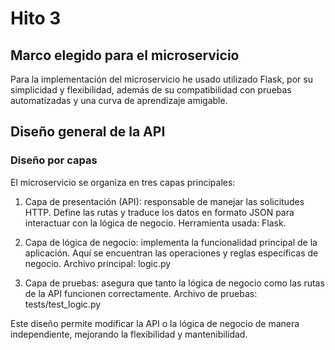 # Hito 3

## Marco elegido para el microservicio
Para la implementación del microservicio he usado utilizado Flask, por su simplicidad y flexibilidad, además de su compatibilidad con pruebas automatizadas y una curva de aprendizaje amigable.

## Diseño general de la API
### Diseño por capas
El microservicio se organiza en tres capas principales:

1. Capa de presentación (API): responsable de manejar las solicitudes HTTP. Define las rutas y traduce los datos en formato JSON para interactuar con la lógica de negocio.
    Herramienta usada: Flask.

2. Capa de lógica de negocio: implementa la funcionalidad principal de la aplicación. Aquí se encuentran las operaciones y reglas específicas de negocio.
    Archivo principal: logic.py

3. Capa de pruebas: asegura que tanto la lógica de negocio como las rutas de la API funcionen correctamente.
    Archivo de pruebas: tests/test_logic.py

Este diseño permite modificar la API o la lógica de negocio de manera independiente, mejorando la flexibilidad y mantenibilidad.
